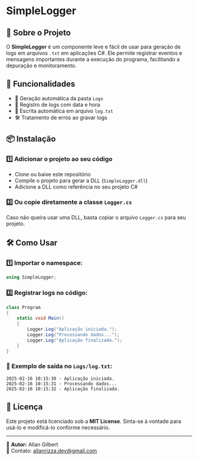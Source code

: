 ﻿# SimpleLogger

## 📌 Sobre o Projeto
O **SimpleLogger** é um componente leve e fácil de usar para geração de logs em arquivos `.txt` em aplicações C#. Ele permite registrar eventos e mensagens importantes durante a execução do programa, facilitando a depuração e monitoramento.

## 🚀 Funcionalidades
- 📂 Geração automática da pasta `Logs`
- 📝 Registro de logs com data e hora
- 🔄 Escrita automática em arquivo `log.txt`
- 🛠 Tratamento de erros ao gravar logs

## 📦 Instalação
### 1️⃣ Adicionar o projeto ao seu código
- Clone ou baixe este repositório
- Compile o projeto para gerar a DLL (`SimpleLogger.dll`)
- Adicione a DLL como referência no seu projeto C#

### 2️⃣ Ou copie diretamente a classe `Logger.cs`
Caso não queira usar uma DLL, basta copiar o arquivo `Logger.cs` para seu projeto.

## 🛠 Como Usar
### 1️⃣ Importar o namespace:
```csharp
using SimpleLogger;
```

### 2️⃣ Registrar logs no código:
```csharp
class Program
{
    static void Main()
    {
        Logger.Log("Aplicação iniciada.");
        Logger.Log("Processando dados...");
        Logger.Log("Aplicação finalizada.");
    }
}
```

### 📝 Exemplo de saída no `Logs/log.txt`:
```
2025-02-16 10:15:30 - Aplicação iniciada.
2025-02-16 10:15:31 - Processando dados...
2025-02-16 10:15:32 - Aplicação finalizada.
```

## 📝 Licença
Este projeto está licenciado sob a **MIT License**. Sinta-se à vontade para usá-lo e modificá-lo conforme necessário.

---
🔹 **Autor:** Allan Gilbert  
📧 Contato: allanrizza.dev@gmail.com

